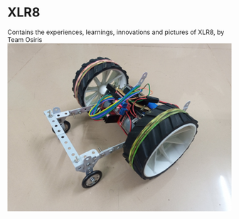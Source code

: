 # XLR8
Contains the experiences, learnings, innovations and pictures of XLR8, by Team Osiris
![Alt text](media/v2_rear.jpeg?raw=true "Our Bot")


